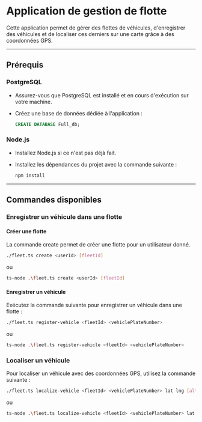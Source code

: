 # Application de gestion de flotte

Cette application permet de gérer des flottes de véhicules, d'enregistrer des véhicules et de localiser ces derniers sur une carte grâce à des coordonnées GPS.

---

## Prérequis

### PostgreSQL

- Assurez-vous que PostgreSQL est installé et en cours d'exécution sur votre machine.
- Créez une base de données dédiée à l'application :

  ```sql
  CREATE DATABASE Full_db;
  ```

### Node.js

- Installez Node.js si ce n'est pas déjà fait.
- Installez les dépendances du projet avec la commande suivante :

  ```bash
  npm install
  ```

---

## Commandes disponibles

### Enregistrer un véhicule dans une flotte

#### Créer une flotte

La commande create permet de créer une flotte pour un utilisateur donné. 

  ```bash
  ./fleet.ts create <userId> [fleetId]
  ```
ou 
  ```bash
 ts-node .\fleet.ts create <userId> [fleetId]
  ```

#### Enregistrer un véhicule

Exécutez la commande suivante pour enregistrer un véhicule dans une flotte :

```bash
./fleet.ts register-vehicle <fleetId> <vehiclePlateNumber>
```
ou
```bash
ts-node .\fleet.ts register-vehicle <fleetId> <vehiclePlateNumber>
```

### Localiser un véhicule

Pour localiser un véhicule avec des coordonnées GPS, utilisez la commande suivante :

```bash
./fleet.ts localize-vehicle <fleetId> <vehiclePlateNumber> lat lng [alt]
```
ou

```bash
ts-node .\fleet.ts localize-vehicle <fleetId> <vehiclePlateNumber> lat lng [alt]
```


